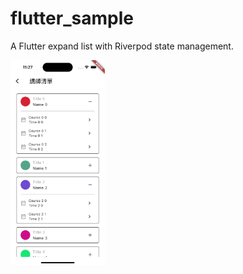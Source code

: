 # flutter_sample

A Flutter expand list with Riverpod state management.

<img src="https://github.com/jcyuwu/flutter_sample/blob/main/Simulator%20Screenshot%20-%20iPhone%2015%20Pro%20-%202024-07-03%20at%2011.27.56.png" width="30%" height="30%">
